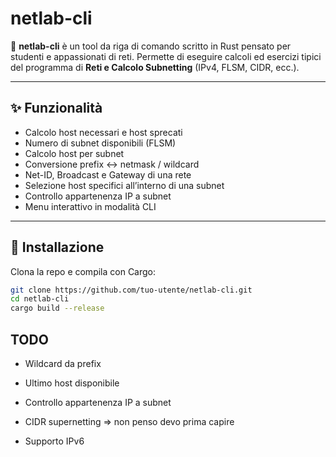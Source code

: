 # netlab-cli

📡 **netlab-cli** è un tool da riga di comando scritto in Rust pensato per studenti e appassionati di reti.
Permette di eseguire calcoli ed esercizi tipici del programma di **Reti e Calcolo Subnetting** (IPv4, FLSM, CIDR, ecc.).

---

## ✨ Funzionalità
- Calcolo host necessari e host sprecati
- Numero di subnet disponibili (FLSM)
- Calcolo host per subnet
- Conversione prefix ↔ netmask / wildcard
- Net-ID, Broadcast e Gateway di una rete
- Selezione host specifici all’interno di una subnet
- Controllo appartenenza IP a subnet
- Menu interattivo in modalità CLI

---

## 🚀 Installazione

Clona la repo e compila con Cargo:

```bash
git clone https://github.com/tuo-utente/netlab-cli.git
cd netlab-cli
cargo build --release
```


## TODO
- Wildcard da prefix

- Ultimo host disponibile

- Controllo appartenenza IP a subnet

- CIDR supernetting => non penso devo prima capire

- Supporto IPv6
